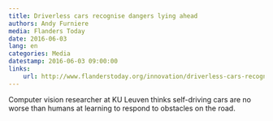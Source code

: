 ```yaml
---
title: Driverless cars recognise dangers lying ahead
authors: Andy Furniere
media: Flanders Today
date: 2016-06-03
lang: en
categories: Media
datestamp: 2016-06-03 09:00:00
links:
    url: http://www.flanderstoday.org/innovation/driverless-cars-recognise-dangers-lying-ahead
---
```


Computer vision researcher at KU Leuven thinks self-driving cars are no worse than humans at learning to respond to obstacles on the road.
